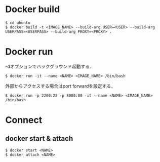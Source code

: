 # Docker build

```
$ cd ubuntu
$ docker build -t <IMAGE_NAME> --build-arg USER=<USER> --build-arg USERPASS=<USERPASS> --build-arg PROXY=<PROXY> .
```

# Docker run

-dオプションでバックグラウンド起動する．

```
$ docker run -it --name <NAME> <IMAGE_NAME> /bin/bash
```

外部からアクセスする場合はport forwardを設定する．

```
$ docker run -p 2200:22 -p 8080:80 -it --name <NAME> <IMAGE_NAME> /bin/bash
```

# Connect

## docker start & attach

```
$ docker start <NAME>
$ docker attach <NAME>
```
